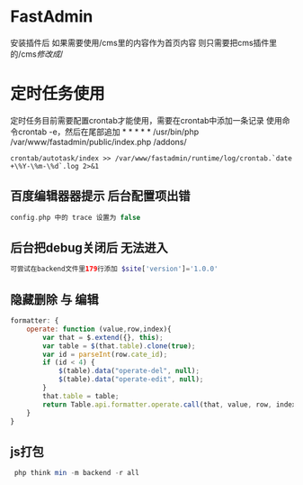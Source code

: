 # FastAdmin

安装插件后 如果需要使用/cms里的内容作为首页内容
则只需要把cms插件里的/cms$修改成/$

# 定时任务使用

定时任务目前需要配置crontab才能使用，需要在crontab中添加一条记录 使用命令crontab -e，然后在尾部追加 * * * * * /usr/bin/php /var/www/fastadmin/public/index.php /addons/
```
crontab/autotask/index >> /var/www/fastadmin/runtime/log/crontab.`date +\%Y-\%m-\%d`.log 2>&1
```


## 百度编辑器器提示 后台配置项出错 
```php
config.php 中的 trace 设置为 false
```

## 后台把debug关闭后 无法进入 
```php
可尝试在backend文件里179行添加 $site['version']='1.0.0' 
```

## 隐藏删除 与 编辑 
```js
formatter: {
    operate: function (value,row,index){
        var that = $.extend({}, this);
        var table = $(that.table).clone(true);
        var id = parseInt(row.cate_id);
        if (id < 4) {
            $(table).data("operate-del", null);
            $(table).data("operate-edit", null);
        }
        that.table = table;
        return Table.api.formatter.operate.call(that, value, row, index);
    }
}
```


## js打包
```php
 php think min -m backend -r all
```